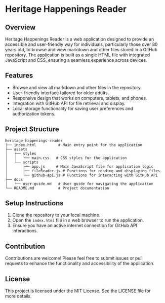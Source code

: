# Heritage Happenings Reader

## Overview
Heritage Happenings Reader is a web application designed to provide an accessible and user-friendly way for individuals, particularly those over 80 years old, to browse and view markdown and other files stored in a GitHub repository. The application is built as a single HTML file with integrated JavaScript and CSS, ensuring a seamless experience across devices.

## Features
- Browse and view all markdown and other files in the repository.
- User-friendly interface tailored for older adults.
- Responsive design that works on computers, tablets, and phones.
- Integration with GitHub API for file retrieval and display.
- Local storage functionality for saving user preferences and authorization tokens.

## Project Structure
```
heritage-happenings-reader
├── index.html          # Main entry point for the application
├── assets
│   ├── styles
│   │   └── main.css   # CSS styles for the application
│   └── scripts
│       ├── app.js     # Main JavaScript file for application logic
│       ├── fileReader.js # Functions for reading and displaying files
│       └── github-api.js # Functions for interacting with GitHub API
├── docs
│   └── user-guide.md   # User guide for navigating the application
└── README.md           # Project documentation
```

## Setup Instructions
1. Clone the repository to your local machine.
2. Open the `index.html` file in a web browser to run the application.
3. Ensure you have an active internet connection for GitHub API interactions.

## Contribution
Contributions are welcome! Please feel free to submit issues or pull requests to enhance the functionality and accessibility of the application.

## License
This project is licensed under the MIT License. See the LICENSE file for more details.